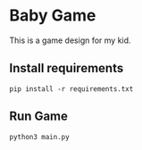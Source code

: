 # Baby Game

This is a game design for my kid.

## Install requirements

```
pip install -r requirements.txt
```

## Run Game

```
python3 main.py
```